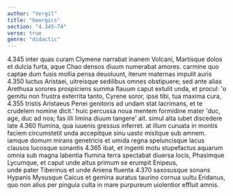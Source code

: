 ```yaml
---
author: "Vergil"
title: "Georgics"
section: "4.345–74"
verse: true
genre: "didactic"
---
```


4.345
inter quas curam Clymene narrabat inanem
Volcani, Martisque dolos et dulcia furta,
aque Chao densos diuum numerabat amores.
carmine quo captae dum fusis mollia pensa
deuoluunt, iterum maternas impulit auris
4.350
luctus Aristaei, uitreisque sedilibus omnes
obstipuere; sed ante alias Arethusa sorores
prospiciens summa flauum caput extulit unda,
et procul: 'o gemitu non frustra exterrita tanto,
Cyrene soror, ipse tibi, tua maxima cura,
4.355
tristis Aristaeus Penei genitoris ad undam
stat lacrimans, et te crudelem nomine dicit.'
huic percussa noua mentem formidine mater
'duc, age, duc ad nos; fas illi limina diuum
tangere' ait. simul alta iubet discedere late
4.360
flumina, qua iuuenis gressus inferret. at illum
curuata in montis faciem circumstetit unda
accepitque sinu uasto misitque sub amnem.
iamque domum mirans genetricis et umida regna
speluncisque lacus clausos lucosque sonantis
4.365
ibat, et ingenti motu stupefactus aquarum
omnia sub magna labentia flumina terra
spectabat diuersa locis, Phasimque Lycumque,
et caput unde altus primum se erumpit Enipeus,  
unde pater Tiberinus et unde Aniena fluenta
4.370
saxosusque sonans Hypanis Mysusque Caicus
et gemina auratus taurino cornua uultu
Eridanus, quo non alius per pinguia culta
in mare purpureum uiolentior effluit amnis.